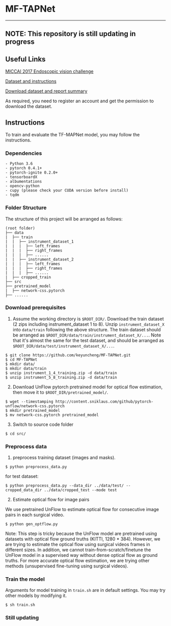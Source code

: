 MF-TAPNet
=============

----------------------------------------------------

NOTE: This repository is still updating in progress
------

Useful Links
------

[MICCAI 2017 Endoscopic vision challenge](https://endovissub2017-roboticinstrumentsegmentation.grand-challenge.org/)

[Dataset and instructions](
https://endovissub2017-roboticinstrumentsegmentation.grand-challenge.org/Data/)

[Download dataset and report summary](https://endovissub2017-roboticinstrumentsegmentation.grand-challenge.org/Downloads/)

As required, you need to register an account and get the permission to download the dataset.


Instructions
------

To train and evaluate the TF-MAPNet model, you may follow the instructions.


### Dependencies

```
- Python 3.6
- pytorch 0.4.1+
- pytorch-ignite 0.2.0+
- tensorboardX
- albumentations
- opencv-python
- cupy (please check your CUDA version before install)
- tqdm
```

### Folder Structure

The structure of this project will be arranged as follows:

```
(root folder)
├── data
|  ├── train
|  |  ├── instrument_dataset_1
|  |  |  ├── left_frames
|  |  |  ├── right_frames
|  |  |  ├── ......
|  |  ├── instrument_dataset_2
|  |  |  ├── left_frames
|  |  |  ├── right_frames
|  |  |  ├── ......
|  ├── cropped_train
├── src
├── pretrained_model
|  ├── network-css.pytorch
├── ......
```

### Download prerequisites


1. Assume the working directory is ``$ROOT_DIR/``. Download the train dataset (2 zips including instrument_dataset 1 to 8). Unzip ``instrument_dataset_X`` into ``data/train`` following the above structure. The train dataset should be arranged as ``$ROOT_DIR/data/train/instrument_dataset_X/...``. Note that it's almost the same for the test dataset, and should be arranged as ``$ROOT_DIR/data/test/instrument_dataset_X/...``.

```
$ git clone https://github.com/keyuncheng/MF-TAPNet.git
$ cd MF-TAPNet
$ mkdir data/
$ mkdir data/train
$ unzip instrument_1_4_training.zip -d data/train
$ unzip instrument_5_8_training.zip -d data/train
```

2. Download UnFlow pytorch pretrained model for optical flow estimation, then move it to ``$ROOT_DIR/pretrained_model/``.

```
$ wget --timestamping http://content.sniklaus.com/github/pytorch-unflow/network-css.pytorch
$ mkdir pretrained_model
$ mv network-css.pytorch pretrained_model
```

3. Switch to source code folder

```
$ cd src/
```

### Preprocess data

1. preprocess training dataset (images and masks).

```
$ python preprocess_data.py
```

for test dataset:

```
$ python preprocess_data.py --data_dir ../data/test/ --cropped_data_dir ../data/cropped_test --mode test
```


2. Estimate optical flow for image pairs

We use pretrained UnFlow to estimate optical flow for consecutive image pairs in each surgical video. 

```
$ python gen_optflow.py
```

Note: This step is tricky because the UnFlow model are pretrained using datasets with optical flow ground truths (KITTI, 1280 * 384). However, we are trying to estimate the optical flow using surgical videos frames in different sizes. In addition, we cannot train-from-scratch/finetune the UnFlow model in a supervised way without dense optical flow as ground truths. For more accurate optical flow estimation, we are trying other methods (unsupervised fine-tuning using surgical videos).


### Train the model

Arguments for model training in ``train.sh`` are in default settings. You may try other models by modifying it.

```
$ sh train.sh
```

### Still updating